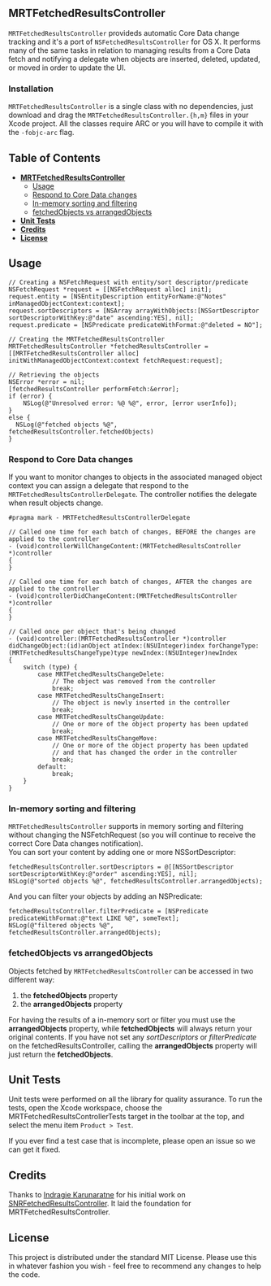 ## MRTFetchedResultsController

`MRTFetchedResultsController` provideds automatic Core Data change tracking and it's a port of `NSFetchedResultsController` for OS X. It performs many of the same tasks in relation to managing results from a Core Data fetch and notifying a delegate when objects are inserted, deleted, updated, or moved in order to update the UI.

### Installation
`MRTFetchedResultsController` is a single class with no dependencies, just download and drag the `MRTFetchedResultsController.{h,m}` files in your Xcode project. All the classes require ARC or you will have to compile it with the `-fobjc-arc` flag.

## Table of Contents

* [**MRTFetchedResultsController**](#mrtfetchedresultscontroller)
  * [Usage](#usage)
  * [Respond to Core Data changes](#respond-to-core-data-changes)
  * [In-memory sorting and filtering](#in-memory-sorting-and-filtering)
  * [fetchedObjects vs arrangedObjects](#fetchedobjects-vs-arrangedobjects)
* [**Unit Tests**](#unit-tests)
* [**Credits**](#credits)
* [**License**](#license)

## Usage

``` obj-c
// Creating a NSFetchRequest with entity/sort descriptor/predicate
NSFetchRequest *request = [[NSFetchRequest alloc] init];
request.entity = [NSEntityDescription entityForName:@"Notes" inManagedObjectContext:context];
request.sortDescriptors = [NSArray arrayWithObjects:[NSSortDescriptor sortDescriptorWithKey:@"date" ascending:YES], nil];
request.predicate = [NSPredicate predicateWithFormat:@"deleted = NO"];

// Creating the MRTFetchedResultsController
MRTFetchedResultsController *fetchedResultsController = [[MRTFetchedResultsController alloc] initWithManagedObjectContext:context fetchRequest:request];

// Retrieving the objects
NSError *error = nil;
[fetchedResultsController performFetch:&error];
if (error) {
    NSLog(@"Unresolved error: %@ %@", error, [error userInfo]);
}
else {
  NSLog(@"fetched objects %@", fetchedResultsController.fetchedObjects)
}
```

### Respond to Core Data changes
If you want to monitor changes to objects in the associated managed object context you can assign a delegate that respond to the `MRTFetchedResultsControllerDelegate`. The controller notifies the delegate when result objects change.

```obj-c
#pragma mark - MRTFetchedResultsControllerDelegate

// Called one time for each batch of changes, BEFORE the changes are applied to the controller
- (void)controllerWillChangeContent:(MRTFetchedResultsController *)controller
{
}

// Called one time for each batch of changes, AFTER the changes are applied to the controller
- (void)controllerDidChangeContent:(MRTFetchedResultsController *)controller
{
}

// Called once per object that's being changed
- (void)controller:(MRTFetchedResultsController *)controller didChangeObject:(id)anObject atIndex:(NSUInteger)index forChangeType:(MRTFetchedResultsChangeType)type newIndex:(NSUInteger)newIndex
{
    switch (type) {
        case MRTFetchedResultsChangeDelete:
            // The object was removed from the controller
            break;
        case MRTFetchedResultsChangeInsert:
            // The object is newly inserted in the controller
            break;
        case MRTFetchedResultsChangeUpdate:
            // One or more of the object property has been updated
            break;
        case MRTFetchedResultsChangeMove:
            // One or more of the object property has been updated
            // and that has changed the order in the controller
            break;
        default:
            break;
    }
}

```

### In-memory sorting and filtering
`MRTFetchedResultsController` supports in memory sorting and filtering without changing the NSFetchRequest (so you will continue to receive the correct Core Data changes notification).  
You can sort your content by adding one or more NSSortDescriptor:
``` obj-c
fetchedResultsController.sortDescriptors = @[[NSSortDescriptor sortDescriptorWithKey:@"order" ascending:YES], nil];
NSLog(@"sorted objects %@", fetchedResultsController.arrangedObjects);
```
And you can filter your objects by adding an NSPredicate:
``` obj-c
fetchedResultsController.filterPredicate = [NSPredicate predicateWithFormat:@"text LIKE %@", someText];
NSLog(@"filtered objects %@", fetchedResultsController.arrangedObjects);
```
### fetchedObjects vs arrangedObjects
Objects fetched by `MRTFetchedResultsController` can be accessed in two different way:

1. the **fetchedObjects** property
2. the **arrangedObjects** property

For having the results of a in-memory sort or filter you must use the **arrangedObjects** property, while **fetchedObjects** will always return your original contents. If you have not set any _sortDescriptors_ or _filterPredicate_ on the fetchedResultsController, calling the **arrangedObjects** property will just return the **fetchedObjects**.

## Unit Tests
Unit tests were performed on all the library for quality assurance. To run the tests, open the Xcode workspace, choose the 
MRTFetchedResultsControllerTests target in the toolbar at the top, and select the menu item `Product > Test`.

If you ever find a test case that is incomplete, please open an issue so we can get it fixed.

## Credits

Thanks to [Indragie Karunaratne](http://indragie.com/) for his initial work on [SNRFetchedResultsController](https://github.com/indragiek/SNRFetchedResultsController). It laid the foundation for MRTFetchedResultsController.

## License
This project is distributed under the standard MIT License. Please use this in whatever fashion you wish - feel free to recommend any changes to help the code.

